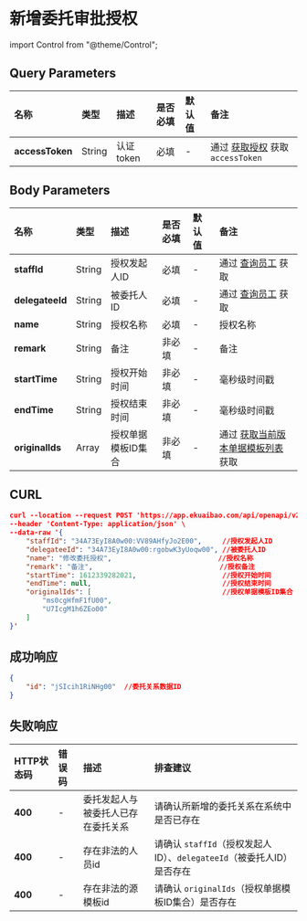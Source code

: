 # 新增委托审批授权

import Control from "@theme/Control";

<Control
method="POST"
url="/api/openapi/v2/organization/delegate/approve"
/>

## Query Parameters

| 名称 | 类型 | 描述 | 是否必填 | 默认值 | 备注 |
| :--- | :--- | :--- | :--- |:--- | :--- |
| **accessToken** | String | 认证token | 必填 | - | 通过 [获取授权](/docs/open-api/getting-started/auth) 获取 `accessToken` |

## Body Parameters

| 名称 | 类型 | 描述 | 是否必填 | 默认值 | 备注 |
| :--- | :--- | :--- | :--- |:--- | :--- |
| **staffId**     | String  | 授权发起人ID	   | 必填  | - | 通过 [查询员工](/docs/open-api/corporation/get-staff-ids) 获取 |
| **delegateeId** | String  | 被委托人ID	       | 必填  | - | 通过 [查询员工](/docs/open-api/corporation/get-staff-ids) 获取 |
| **name**        | String  | 授权名称	       | 必填  | - | 授权名称 |
| **remark**      | String  | 备注	           | 非必填 | - | 备注 |
| **startTime**   | String  | 授权开始时间	   | 非必填 | - | 毫秒级时间戳 |
| **endTime**     | String  | 授权结束时间	   | 非必填 | - | 毫秒级时间戳 |
| **originalIds** | Array   | 授权单据模板ID集合  | 非必填 | - | 通过 [获取当前版本单据模板列表](/docs/open-api/forms/get-specifications-latest) 获取 |

## CURL
```json
curl --location --request POST 'https://app.ekuaibao.com/api/openapi/v2/organization/delegate/approve?accessToken=MwAcih69ycDo00' \
--header 'Content-Type: application/json' \
--data-raw '{
    "staffId": "34A73EyI8A0w00:VV89AHfyJo2E00",     //授权发起人ID
    "delegateeId": "34A73EyI8A0w00:rgobwK3yUoqw00", //被委托人ID
    "name": "修改委托授权",                          //授权名称
    "remark": "备注",                               //授权备注
    "startTime": 1612339282021,                     //授权开始时间
    "endTime": null,                                //授权结束时间
    "originalIds": [                                //授权单据模板ID集合
        "ms0cgHfmF1fU00",
        "U7IcgM1h6ZEo00"
    ]
}'
```

## 成功响应
```json
{
    "id": "jSIcih1RiNHg00"  //委托关系数据ID
}
```

## 失败响应

| HTTP状态码 | 错误码 | 描述 | 排查建议 |
| :--- | :--- | :--- | :--- |
| **400** | - | 委托发起人与被委托人已存在委托关系 | 请确认所新增的委托关系在系统中是否已存在 |
| **400** | - | 存在非法的人员id | 请确认 `staffId`（授权发起人ID）、`delegateeId`（被委托人ID）是否存在 |
| **400** | - | 存在非法的源模板id | 请确认 `originalIds`（授权单据模板ID集合）是否存在 |
